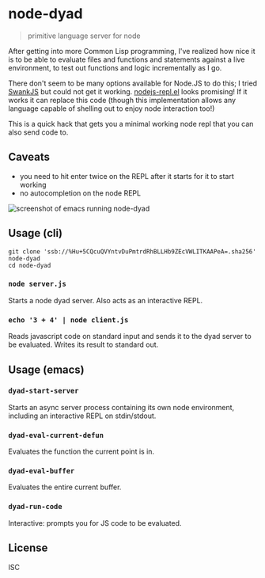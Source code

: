 # node-dyad

> primitive language server for node

After getting into more Common Lisp programming, I've realized how nice it is
to be able to evaluate files and functions and statements against a live
environment, to test out functions and logic incrementally as I go.

There don't seem to be many options available for Node.JS to do this; I tried
[SwankJS](https://www.emacswiki.org/emacs/SwankJs) but could not get it
working. [nodejs-repl.el](https://github.com/abicky/nodejs-repl.el) looks
promising! If it works it can replace this code (though this implementation
allows any language capable of shelling out to enjoy node interaction too!)

This is a quick hack that gets you a minimal working node repl that you can
also send code to.

## Caveats

- you need to hit enter twice on the REPL after it starts for it to start working
- no autocompletion on the node REPL

![screenshot of emacs running node-dyad](https://github.com/noffle/node-dyad/raw/master/screenshot.jpg)


## Usage (cli)

```
git clone 'ssb://%Hu+5CQcuQVYntvDuPmtrdRhBLLHb9ZEcVWLITKAAPeA=.sha256' node-dyad
cd node-dyad
```

### `node server.js`

Starts a node dyad server. Also acts as an interactive REPL.

### `echo '3 + 4' | node client.js`

Reads javascript code on standard input and sends it to the dyad server to be evaluated. Writes its result to standard out.

## Usage (emacs)

### `dyad-start-server`

Starts an async server process containing its own node environment, including an interactive REPL on stdin/stdout.

### `dyad-eval-current-defun`

Evaluates the function the current point is in.

### `dyad-eval-buffer`

Evaluates the entire current buffer.

### `dyad-run-code`

Interactive: prompts you for JS code to be evaluated.

## License

ISC

